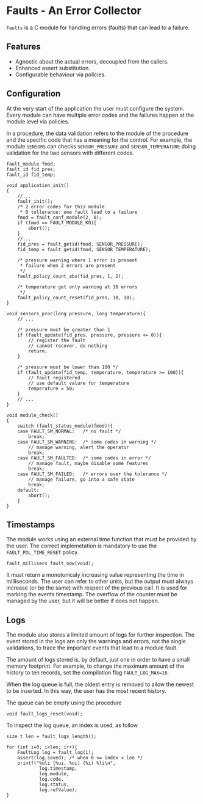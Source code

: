 # Faults - An Error Collector

`Faults` is a C module for handling errors (faults) that can lead to a failure.

## Features

- Agnostic about the actual errors, decoupled from the callers.
- Enhanced assert substitution.
- Configurable behaviour via policies.

## Configuration

At the very start of the application the user must configure the system.
Every module can have multiple error codes and the failures happen at the
module level via policies.

In a procedure, the data validation refers to the module of the procedure
and the specific code that has a meaning for the control.
For example, the module `SENSORS` can checks `SENSOR_PRESSURE` and
`SENSOR_TEMPERATURE` doing validation for the two sensors with different codes.

```
fault_module fmod;
fault_id fid_pres;
fault_id fid_temp;

void application_init()
{
    //...
    fault_init();
    /* 2 error codes for this module
     * 0 tollerance: one fault lead to a failure
    fmod = fault_conf_module(2, 0);
    if (fmod == FAULT_MODULE_KO){
        abort();
    }
    //...
    fid_pres = fault_getid(fmod, SENSOR_PRESSURE);
    fid_temp = fault_getid(fmod, SENSOR_TEMPERATURE);

    /* pressure warning where 1 error is present
     * failure when 2 errors are present
     */
    fault_policy_count_abs(fid_pres, 1, 2);

    /* temperature get only warning at 10 errors
     */
    fault_policy_count_reset(fid_pres, 10, 10);
}

void sensors_proc(long pressure, long temperature){
    // ...

    /* pressure must be greater than 1
    if (fault_update(fid_pres, pressure, pressure <= 0)){
        // register the fault
        // cannot recover, do nothing
        return;
    }

    /* pressure must be lower than 100 */
    if (fault_update(fid_temp, temperature, temperature >= 100)){
        // fault registered
        // use default valure for temperature
        temperature = 50;
    }
    // ...
}

void module_check()
{
    switch (fault_status_module(fmod)){
    case FAULT_SM_NORMAL:   /* no fault */
        break;
    case FAULT_SM_WARNING:  /* some codes in warning */
        // manage warning, alert the operator
        break;
    case FAULT_SM_FAULTED:  /* some codes in error */
        // manage fault, maybe disable some features
        break;
    case FAULT_SM_FAILED:   /* errors over the tolerance */
        // manage failure, go into a safe state
        break;
    default:
        abort();
    }
}
```
## Timestamps

The module works using an external time function that must be provided
by the user. The correct implemetation is mandatory to use the
`FAULT_POL_TIME_RESET` policy.

```
fault_millisecs fault_now(void);
```

It must return a monotonicaly increasing value representing
the time in milliseconds.
The user can refer to other units, but the output must always
increase (or be the same) with respect of the previous call.
It is used for marking the events timestamp.
The overflow of the counter must be managed by the user,
but it will be better if does not happen.

## Logs

The module also stores a limited amount of logs for further inspection.
The event stored in the logs are only the warnings and errors, not the single
validations, to trace the important events that lead to a module fault.

The amount of logs stored is, by default, just one in order to have a small
memory footprint.
For example, to change the maximum amount of the history to ten records,
set the compilation flag `FAULT_LOG_MAX=10`.

When the log queue is full, the oldest entry is removed to allow the newest to
be inserted. In this way, the user has the most recent history.

The queue can be empty using the procedure

```
void fault_logs_reset(void);
```

To inspect the log queue, an index is used, as follow

```
size_t len = fault_logs_length();

for (int i=0; i<len; i++){
    FaultLog log = fault_log(i);
    assert(log.saved); /* when 0 <= index < len */
    printf("%uli [%ui, %ui] (%i) %li\n",
            log.timestamp,
            log.module,
            log.code,
            log.status,
            log.refValue);
}
```
